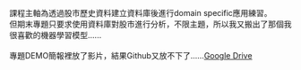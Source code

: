 課程主軸為透過股市歷史資料建立資料庫後進行domain specific應用練習。<br>
但期末專題只要求使用資料庫對股市進行分析，不限主題，所以我又搬出了那個我很喜歡的機器學習模型......<br>
<br>
專題DEMO簡報裡放了影片，結果Github又放不下了......[Google Drive](https://drive.google.com/drive/folders/1DAYU0g-BTmXmvgrgtnkdJfU-SvfFtENl?usp=sharing)
